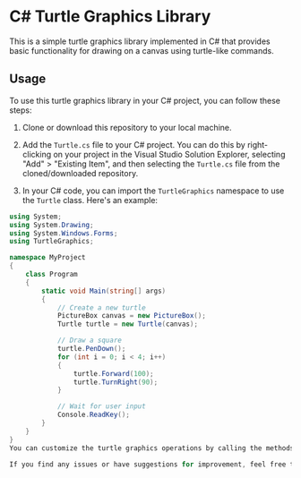 # C# Turtle Graphics Library

This is a simple turtle graphics library implemented in C# that provides basic functionality for drawing on a canvas using turtle-like commands.

## Usage

To use this turtle graphics library in your C# project, you can follow these steps:

1. Clone or download this repository to your local machine.

2. Add the `Turtle.cs` file to your C# project. You can do this by right-clicking on your project in the Visual Studio Solution Explorer, selecting "Add" > "Existing Item", and then selecting the `Turtle.cs` file from the cloned/downloaded repository.

3. In your C# code, you can import the `TurtleGraphics` namespace to use the `Turtle` class. Here's an example:

```csharp
using System;
using System.Drawing;
using System.Windows.Forms;
using TurtleGraphics;

namespace MyProject
{
    class Program
    {
        static void Main(string[] args)
        {
            // Create a new turtle
            PictureBox canvas = new PictureBox();
            Turtle turtle = new Turtle(canvas);

            // Draw a square
            turtle.PenDown();
            for (int i = 0; i < 4; i++)
            {
                turtle.Forward(100);
                turtle.TurnRight(90);
            }

            // Wait for user input
            Console.ReadKey();
        }
    }
}
You can customize the turtle graphics operations by calling the methods of the Turtle class, such as Forward, TurnLeft, TurnRight, PenUp, PenDown, and Clear, to create your own graphics designs.

If you find any issues or have suggestions for improvement, feel free to open an issue or submit a pull request. Contributions are welcome!
